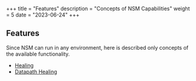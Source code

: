 +++
title = "Features"
description = "Concepts of NSM Capabilities"
weight = 5
date = "2023-06-24"
+++

## Features

Since NSM can run in any environment, here is described only concepts of the available functionality.

- [Healing](../features/healing)
- [Datapath Healing](../features/datapath_healing)